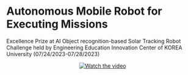 # Autonomous Mobile Robot for Executing Missions

Excellence Prize at AI Object recognition-based Solar Tracking Robot Challenge held by Engineering Education Innovation Center of KOREA University (07/24/2023-07/28/2023)

<div align="center">
  <a href="https://www.youtube.com/watch?v=0FwY5ziacQI">
    <img src="https://img.youtube.com/vi/0FwY5ziacQI/hqdefault.jpg" alt="Watch the video">
  </a>
</div>
